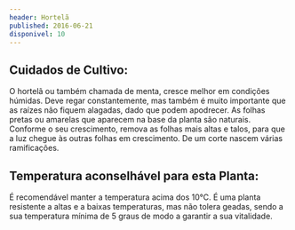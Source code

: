 ```yaml
---
header: Hortelã
published: 2016-06-21
disponivel: 10
---
```



## Cuidados de Cultivo:


O hortelã ou também chamada de menta, cresce melhor em condições húmidas. Deve regar constantemente,  mas também é muito importante que as raízes não fiquem alagadas, dado que podem apodrecer. As folhas pretas ou amarelas que aparecem na base da planta são naturais.
Conforme o seu crescimento, remova as folhas mais altas e talos, para que a luz chegue às outras folhas em crescimento. De um corte nascem várias ramificações.
 
## Temperatura aconselhável para esta Planta:

 É recomendável manter a temperatura acima dos 10°C.
 É uma planta resistente a altas e a baixas temperaturas, mas não tolera geadas, sendo a sua temperatura mínima de 5 graus de modo a garantir a sua vitalidade.
